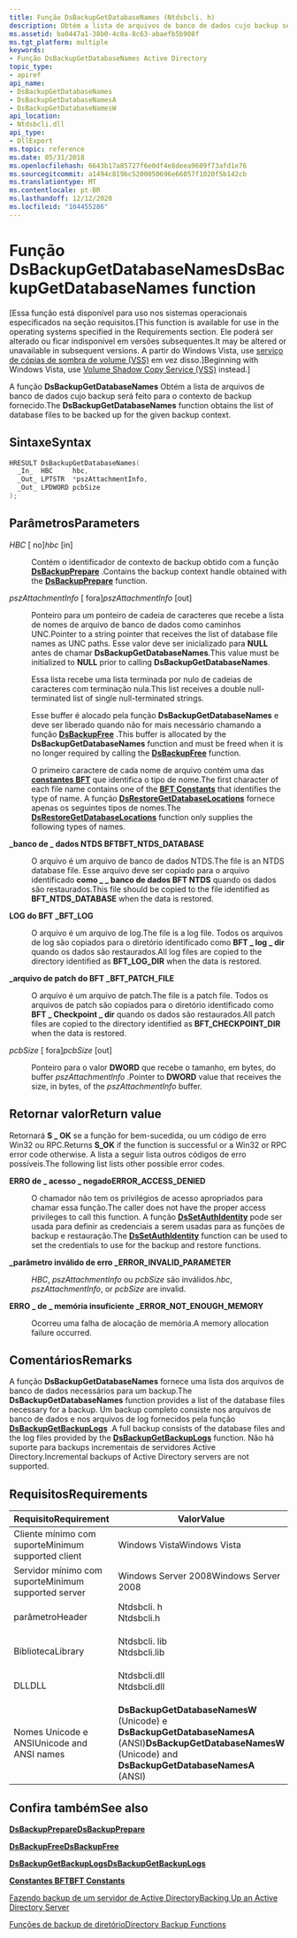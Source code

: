 ```yaml
---
title: Função DsBackupGetDatabaseNames (Ntdsbcli. h)
description: Obtém a lista de arquivos de banco de dados cujo backup será feito para o contexto de backup fornecido.
ms.assetid: ba0447a1-38b0-4c0a-8c63-abaefb5b908f
ms.tgt_platform: multiple
keywords:
- Função DsBackupGetDatabaseNames Active Directory
topic_type:
- apiref
api_name:
- DsBackupGetDatabaseNames
- DsBackupGetDatabaseNamesA
- DsBackupGetDatabaseNamesW
api_location:
- Ntdsbcli.dll
api_type:
- DllExport
ms.topic: reference
ms.date: 05/31/2018
ms.openlocfilehash: 6643b17a85727f6e0df4e8deea9609f73afd1e76
ms.sourcegitcommit: a1494c819bc5200050696e66057f1020f5b142cb
ms.translationtype: MT
ms.contentlocale: pt-BR
ms.lasthandoff: 12/12/2020
ms.locfileid: "104455286"
---
```

# <a name="dsbackupgetdatabasenames-function"></a><span data-ttu-id="85546-104">Função DsBackupGetDatabaseNames</span><span class="sxs-lookup"><span data-stu-id="85546-104">DsBackupGetDatabaseNames function</span></span>

<span data-ttu-id="85546-105">\[Essa função está disponível para uso nos sistemas operacionais especificados na seção requisitos.</span><span class="sxs-lookup"><span data-stu-id="85546-105">\[This function is available for use in the operating systems specified in the Requirements section.</span></span> <span data-ttu-id="85546-106">Ele poderá ser alterado ou ficar indisponível em versões subsequentes.</span><span class="sxs-lookup"><span data-stu-id="85546-106">It may be altered or unavailable in subsequent versions.</span></span> <span data-ttu-id="85546-107">A partir do Windows Vista, use [serviço de cópias de sombra de volume (VSS)](../vss/volume-shadow-copy-service-overview.md) em vez disso.\]</span><span class="sxs-lookup"><span data-stu-id="85546-107">Beginning with Windows Vista, use [Volume Shadow Copy Service (VSS)](../vss/volume-shadow-copy-service-overview.md) instead.\]</span></span>

<span data-ttu-id="85546-108">A função **DsBackupGetDatabaseNames** Obtém a lista de arquivos de banco de dados cujo backup será feito para o contexto de backup fornecido.</span><span class="sxs-lookup"><span data-stu-id="85546-108">The **DsBackupGetDatabaseNames** function obtains the list of database files to be backed up for the given backup context.</span></span>

## <a name="syntax"></a><span data-ttu-id="85546-109">Sintaxe</span><span class="sxs-lookup"><span data-stu-id="85546-109">Syntax</span></span>


```C++
HRESULT DsBackupGetDatabaseNames(
  _In_  HBC     hbc,
  _Out_ LPTSTR  *pszAttachmentInfo,
  _Out_ LPDWORD pcbSize
);
```



## <a name="parameters"></a><span data-ttu-id="85546-110">Parâmetros</span><span class="sxs-lookup"><span data-stu-id="85546-110">Parameters</span></span>

<dl> <dt>

<span data-ttu-id="85546-111">*HBC* \[ no\]</span><span class="sxs-lookup"><span data-stu-id="85546-111">*hbc* \[in\]</span></span>
</dt> <dd>

<span data-ttu-id="85546-112">Contém o identificador de contexto de backup obtido com a função [**DsBackupPrepare**](dsbackupprepare.md) .</span><span class="sxs-lookup"><span data-stu-id="85546-112">Contains the backup context handle obtained with the [**DsBackupPrepare**](dsbackupprepare.md) function.</span></span>

</dd> <dt>

<span data-ttu-id="85546-113">*pszAttachmentInfo* \[ fora\]</span><span class="sxs-lookup"><span data-stu-id="85546-113">*pszAttachmentInfo* \[out\]</span></span>
</dt> <dd>

<span data-ttu-id="85546-114">Ponteiro para um ponteiro de cadeia de caracteres que recebe a lista de nomes de arquivo de banco de dados como caminhos UNC.</span><span class="sxs-lookup"><span data-stu-id="85546-114">Pointer to a string pointer that receives the list of database file names as UNC paths.</span></span> <span data-ttu-id="85546-115">Esse valor deve ser inicializado para **NULL** antes de chamar **DsBackupGetDatabaseNames**.</span><span class="sxs-lookup"><span data-stu-id="85546-115">This value must be initialized to **NULL** prior to calling **DsBackupGetDatabaseNames**.</span></span>

<span data-ttu-id="85546-116">Essa lista recebe uma lista terminada por nulo de cadeias de caracteres com terminação nula.</span><span class="sxs-lookup"><span data-stu-id="85546-116">This list receives a double null-terminated list of single null-terminated strings.</span></span>

<span data-ttu-id="85546-117">Esse buffer é alocado pela função **DsBackupGetDatabaseNames** e deve ser liberado quando não for mais necessário chamando a função [**DsBackupFree**](dsbackupfree.md) .</span><span class="sxs-lookup"><span data-stu-id="85546-117">This buffer is allocated by the **DsBackupGetDatabaseNames** function and must be freed when it is no longer required by calling the [**DsBackupFree**](dsbackupfree.md) function.</span></span>

<span data-ttu-id="85546-118">O primeiro caractere de cada nome de arquivo contém uma das [**constantes BFT**](bft-constants.md) que identifica o tipo de nome.</span><span class="sxs-lookup"><span data-stu-id="85546-118">The first character of each file name contains one of the [**BFT Constants**](bft-constants.md) that identifies the type of name.</span></span> <span data-ttu-id="85546-119">A função [**DsRestoreGetDatabaseLocations**](dsrestoregetdatabaselocations.md) fornece apenas os seguintes tipos de nomes.</span><span class="sxs-lookup"><span data-stu-id="85546-119">The [**DsRestoreGetDatabaseLocations**](dsrestoregetdatabaselocations.md) function only supplies the following types of names.</span></span>

<dt>

<span id="BFT_NTDS_DATABASE"></span><span id="bft_ntds_database"></span>

<span data-ttu-id="85546-120"><span id="BFT_NTDS_DATABASE"></span><span id="bft_ntds_database"></span>**\_banco de \_ dados NTDS BFT**</span><span class="sxs-lookup"><span data-stu-id="85546-120"><span id="BFT_NTDS_DATABASE"></span><span id="bft_ntds_database"></span>**BFT\_NTDS\_DATABASE**</span></span>


</dt> <dd>

<span data-ttu-id="85546-121">O arquivo é um arquivo de banco de dados NTDS.</span><span class="sxs-lookup"><span data-stu-id="85546-121">The file is an NTDS database file.</span></span> <span data-ttu-id="85546-122">Esse arquivo deve ser copiado para o arquivo identificado **como \_ \_ banco de dados BFT NTDS** quando os dados são restaurados.</span><span class="sxs-lookup"><span data-stu-id="85546-122">This file should be copied to the file identified as **BFT\_NTDS\_DATABASE** when the data is restored.</span></span>

</dd> <dt>

<span id="BFT_LOG"></span><span id="bft_log"></span>

<span data-ttu-id="85546-123"><span id="BFT_LOG"></span><span id="bft_log"></span>**LOG do BFT \_**</span><span class="sxs-lookup"><span data-stu-id="85546-123"><span id="BFT_LOG"></span><span id="bft_log"></span>**BFT\_LOG**</span></span>


</dt> <dd>

<span data-ttu-id="85546-124">O arquivo é um arquivo de log.</span><span class="sxs-lookup"><span data-stu-id="85546-124">The file is a log file.</span></span> <span data-ttu-id="85546-125">Todos os arquivos de log são copiados para o diretório identificado como **BFT \_ log \_ dir** quando os dados são restaurados.</span><span class="sxs-lookup"><span data-stu-id="85546-125">All log files are copied to the directory identified as **BFT\_LOG\_DIR** when the data is restored.</span></span>

</dd> <dt>

<span id="BFT_PATCH_FILE"></span><span id="bft_patch_file"></span>

<span data-ttu-id="85546-126"><span id="BFT_PATCH_FILE"></span><span id="bft_patch_file"></span>**\_arquivo de patch do BFT \_**</span><span class="sxs-lookup"><span data-stu-id="85546-126"><span id="BFT_PATCH_FILE"></span><span id="bft_patch_file"></span>**BFT\_PATCH\_FILE**</span></span>


</dt> <dd>

<span data-ttu-id="85546-127">O arquivo é um arquivo de patch.</span><span class="sxs-lookup"><span data-stu-id="85546-127">The file is a patch file.</span></span> <span data-ttu-id="85546-128">Todos os arquivos de patch são copiados para o diretório identificado como **BFT \_ Checkpoint \_ dir** quando os dados são restaurados.</span><span class="sxs-lookup"><span data-stu-id="85546-128">All patch files are copied to the directory identified as **BFT\_CHECKPOINT\_DIR** when the data is restored.</span></span>

</dd> </dl> </dd> <dt>

<span data-ttu-id="85546-129">*pcbSize* \[ fora\]</span><span class="sxs-lookup"><span data-stu-id="85546-129">*pcbSize* \[out\]</span></span>
</dt> <dd>

<span data-ttu-id="85546-130">Ponteiro para o valor **DWORD** que recebe o tamanho, em bytes, do buffer *pszAttachmentInfo* .</span><span class="sxs-lookup"><span data-stu-id="85546-130">Pointer to **DWORD** value that receives the size, in bytes, of the *pszAttachmentInfo* buffer.</span></span>

</dd> </dl>

## <a name="return-value"></a><span data-ttu-id="85546-131">Retornar valor</span><span class="sxs-lookup"><span data-stu-id="85546-131">Return value</span></span>

<span data-ttu-id="85546-132">Retornará **S \_ OK** se a função for bem-sucedida, ou um código de erro Win32 ou RPC.</span><span class="sxs-lookup"><span data-stu-id="85546-132">Returns **S\_OK** if the function is successful or a Win32 or RPC error code otherwise.</span></span> <span data-ttu-id="85546-133">A lista a seguir lista outros códigos de erro possíveis.</span><span class="sxs-lookup"><span data-stu-id="85546-133">The following list lists other possible error codes.</span></span>

<dl> <dt>

<span data-ttu-id="85546-134">**ERRO de \_ acesso \_ negado**</span><span class="sxs-lookup"><span data-stu-id="85546-134">**ERROR\_ACCESS\_DENIED**</span></span>
</dt> <dd>

<span data-ttu-id="85546-135">O chamador não tem os privilégios de acesso apropriados para chamar essa função.</span><span class="sxs-lookup"><span data-stu-id="85546-135">The caller does not have the proper access privileges to call this function.</span></span> <span data-ttu-id="85546-136">A função [**DsSetAuthIdentity**](dssetauthidentity.md) pode ser usada para definir as credenciais a serem usadas para as funções de backup e restauração.</span><span class="sxs-lookup"><span data-stu-id="85546-136">The [**DsSetAuthIdentity**](dssetauthidentity.md) function can be used to set the credentials to use for the backup and restore functions.</span></span>

</dd> <dt>

<span data-ttu-id="85546-137">**\_parâmetro inválido de erro \_**</span><span class="sxs-lookup"><span data-stu-id="85546-137">**ERROR\_INVALID\_PARAMETER**</span></span>
</dt> <dd>

<span data-ttu-id="85546-138">*HBC*, *pszAttachmentInfo* ou *pcbSize* são inválidos.</span><span class="sxs-lookup"><span data-stu-id="85546-138">*hbc*, *pszAttachmentInfo*, or *pcbSize* are invalid.</span></span>

</dd> <dt>

<span data-ttu-id="85546-139">**ERRO \_ de \_ memória insuficiente \_**</span><span class="sxs-lookup"><span data-stu-id="85546-139">**ERROR\_NOT\_ENOUGH\_MEMORY**</span></span>
</dt> <dd>

<span data-ttu-id="85546-140">Ocorreu uma falha de alocação de memória.</span><span class="sxs-lookup"><span data-stu-id="85546-140">A memory allocation failure occurred.</span></span>

</dd> </dl>

## <a name="remarks"></a><span data-ttu-id="85546-141">Comentários</span><span class="sxs-lookup"><span data-stu-id="85546-141">Remarks</span></span>

<span data-ttu-id="85546-142">A função **DsBackupGetDatabaseNames** fornece uma lista dos arquivos de banco de dados necessários para um backup.</span><span class="sxs-lookup"><span data-stu-id="85546-142">The **DsBackupGetDatabaseNames** function provides a list of the database files necessary for a backup.</span></span> <span data-ttu-id="85546-143">Um backup completo consiste nos arquivos de banco de dados e nos arquivos de log fornecidos pela função [**DsBackupGetBackupLogs**](dsbackupgetbackuplogs.md) .</span><span class="sxs-lookup"><span data-stu-id="85546-143">A full backup consists of the database files and the log files provided by the [**DsBackupGetBackupLogs**](dsbackupgetbackuplogs.md) function.</span></span> <span data-ttu-id="85546-144">Não há suporte para backups incrementais de servidores Active Directory.</span><span class="sxs-lookup"><span data-stu-id="85546-144">Incremental backups of Active Directory servers are not supported.</span></span>

## <a name="requirements"></a><span data-ttu-id="85546-145">Requisitos</span><span class="sxs-lookup"><span data-stu-id="85546-145">Requirements</span></span>



| <span data-ttu-id="85546-146">Requisito</span><span class="sxs-lookup"><span data-stu-id="85546-146">Requirement</span></span> | <span data-ttu-id="85546-147">Valor</span><span class="sxs-lookup"><span data-stu-id="85546-147">Value</span></span> |
|-------------------------------------|---------------------------------------------------------------------------------------------|
| <span data-ttu-id="85546-148">Cliente mínimo com suporte</span><span class="sxs-lookup"><span data-stu-id="85546-148">Minimum supported client</span></span><br/> | <span data-ttu-id="85546-149">Windows Vista</span><span class="sxs-lookup"><span data-stu-id="85546-149">Windows Vista</span></span><br/>                                                                    |
| <span data-ttu-id="85546-150">Servidor mínimo com suporte</span><span class="sxs-lookup"><span data-stu-id="85546-150">Minimum supported server</span></span><br/> | <span data-ttu-id="85546-151">Windows Server 2008</span><span class="sxs-lookup"><span data-stu-id="85546-151">Windows Server 2008</span></span><br/>                                                              |
| <span data-ttu-id="85546-152">parâmetro</span><span class="sxs-lookup"><span data-stu-id="85546-152">Header</span></span><br/>                   | <dl> <span data-ttu-id="85546-153"><dt>Ntdsbcli. h</dt></span><span class="sxs-lookup"><span data-stu-id="85546-153"><dt>Ntdsbcli.h</dt></span></span> </dl>       |
| <span data-ttu-id="85546-154">Biblioteca</span><span class="sxs-lookup"><span data-stu-id="85546-154">Library</span></span><br/>                  | <dl> <span data-ttu-id="85546-155"><dt>Ntdsbcli. lib</dt></span><span class="sxs-lookup"><span data-stu-id="85546-155"><dt>Ntdsbcli.lib</dt></span></span> </dl>     |
| <span data-ttu-id="85546-156">DLL</span><span class="sxs-lookup"><span data-stu-id="85546-156">DLL</span></span><br/>                      | <dl> <span data-ttu-id="85546-157"><dt>Ntdsbcli.dll</dt></span><span class="sxs-lookup"><span data-stu-id="85546-157"><dt>Ntdsbcli.dll</dt></span></span> </dl>     |
| <span data-ttu-id="85546-158">Nomes Unicode e ANSI</span><span class="sxs-lookup"><span data-stu-id="85546-158">Unicode and ANSI names</span></span><br/>   | <span data-ttu-id="85546-159">**DsBackupGetDatabaseNamesW** (Unicode) e **DsBackupGetDatabaseNamesA** (ANSI)</span><span class="sxs-lookup"><span data-stu-id="85546-159">**DsBackupGetDatabaseNamesW** (Unicode) and **DsBackupGetDatabaseNamesA** (ANSI)</span></span><br/> |



## <a name="see-also"></a><span data-ttu-id="85546-160">Confira também</span><span class="sxs-lookup"><span data-stu-id="85546-160">See also</span></span>

<dl> <dt>

[<span data-ttu-id="85546-161">**DsBackupPrepare**</span><span class="sxs-lookup"><span data-stu-id="85546-161">**DsBackupPrepare**</span></span>](dsbackupprepare.md)
</dt> <dt>

[<span data-ttu-id="85546-162">**DsBackupFree**</span><span class="sxs-lookup"><span data-stu-id="85546-162">**DsBackupFree**</span></span>](dsbackupfree.md)
</dt> <dt>

[<span data-ttu-id="85546-163">**DsBackupGetBackupLogs**</span><span class="sxs-lookup"><span data-stu-id="85546-163">**DsBackupGetBackupLogs**</span></span>](dsbackupgetbackuplogs.md)
</dt> <dt>

[<span data-ttu-id="85546-164">**Constantes BFT**</span><span class="sxs-lookup"><span data-stu-id="85546-164">**BFT Constants**</span></span>](bft-constants.md)
</dt> <dt>

[<span data-ttu-id="85546-165">Fazendo backup de um servidor de Active Directory</span><span class="sxs-lookup"><span data-stu-id="85546-165">Backing Up an Active Directory Server</span></span>](backing-up-an-active-directory-server.md)
</dt> <dt>

[<span data-ttu-id="85546-166">Funções de backup de diretório</span><span class="sxs-lookup"><span data-stu-id="85546-166">Directory Backup Functions</span></span>](directory-backup-functions.md)
</dt> </dl>

 


